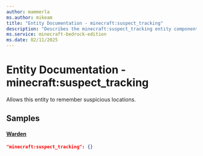 ```yaml
---
author: mammerla
ms.author: mikeam
title: "Entity Documentation - minecraft:suspect_tracking"
description: "Describes the minecraft:suspect_tracking entity component"
ms.service: minecraft-bedrock-edition
ms.date: 02/11/2025 
---
```


# Entity Documentation - minecraft:suspect_tracking

Allows this entity to remember suspicious locations.


## Samples

#### [Warden](https://github.com/Mojang/bedrock-samples/tree/preview/behavior_pack/entities/warden.json)


```json
"minecraft:suspect_tracking": {}
```

